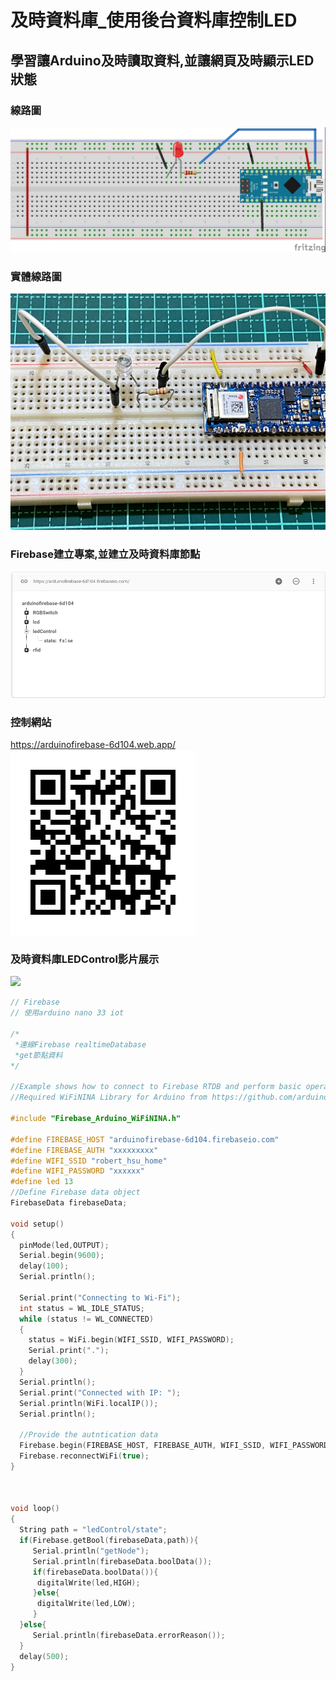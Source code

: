 # 及時資料庫_使用後台資料庫控制LED
## 學習讓Arduino及時讀取資料,並讓網頁及時顯示LED狀態
### 線路圖
[![上拉電阻線路圖](led_control_bb.jpg)](led_control_bb.pdf)

### 實體線路圖
![](IMG_0403.png)

### Firebase建立專案,並建立及時資料庫節點
![](及時資料庫節點.png)

### 控制網站
https://arduinofirebase-6d104.web.app/  
![QRCode](條碼.png)

### 及時資料庫LEDControl影片展示
[![](https://img.youtube.com/vi/gRjMzTIt6XU/1.jpg)](https://youtu.be/gRjMzTIt6XU)



```C++
// Firebase
// 使用arduino nano 33 iot

/*
 *連線Firebase realtimeDatabase
 *get節點資料
*/

//Example shows how to connect to Firebase RTDB and perform basic operation for set, get, push and update data to database
//Required WiFiNINA Library for Arduino from https://github.com/arduino-libraries/WiFiNINA

#include "Firebase_Arduino_WiFiNINA.h"

#define FIREBASE_HOST "arduinofirebase-6d104.firebaseio.com"
#define FIREBASE_AUTH "xxxxxxxxx"
#define WIFI_SSID "robert_hsu_home"
#define WIFI_PASSWORD "xxxxxx"
#define led 13
//Define Firebase data object
FirebaseData firebaseData;

void setup()
{
  pinMode(led,OUTPUT);
  Serial.begin(9600);
  delay(100);
  Serial.println();

  Serial.print("Connecting to Wi-Fi");
  int status = WL_IDLE_STATUS;
  while (status != WL_CONNECTED)
  {
    status = WiFi.begin(WIFI_SSID, WIFI_PASSWORD);
    Serial.print(".");
    delay(300);
  }
  Serial.println();
  Serial.print("Connected with IP: ");
  Serial.println(WiFi.localIP());
  Serial.println();

  //Provide the autntication data
  Firebase.begin(FIREBASE_HOST, FIREBASE_AUTH, WIFI_SSID, WIFI_PASSWORD);
  Firebase.reconnectWiFi(true);
}

 

void loop()
{
  String path = "ledControl/state";
  if(Firebase.getBool(firebaseData,path)){
     Serial.println("getNode");
     Serial.println(firebaseData.boolData());
     if(firebaseData.boolData()){
      digitalWrite(led,HIGH);
     }else{
      digitalWrite(led,LOW);
     }
  }else{
     Serial.println(firebaseData.errorReason());
  }  
  delay(500);
}
```


